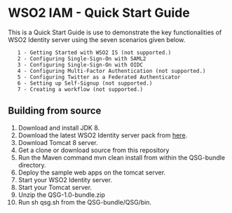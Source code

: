 # WSO2 IAM - Quick Start Guide #

This is a Quick Start Guide is use to demonstrate the key functionalities of WSO2
Identity server using the seven scenarios given below.

       1 - Getting Started with WSO2 IS (not supported.)
       2 - Configuring Single-Sign-On with SAML2
       3 - Configuring Single-Sign-On with OIDC
       4 - Configuring Multi-Factor Authentication (not supported.)   
       5 - Configuring Twitter as a Federated Authenticator 
       6 - Setting up Self-Signup (not supported.)                 
       7 - Creating a workflow (not supported.)
       
## Building from source ##

1. Download and install JDK 8.
2. Download the latest WSO2 Identity server pack from [here](https://wso2.com/identity-and-access-management).
3. Download Tomcat 8 server.
4. Get a clone or download source from this repository
5. Run the Maven command mvn clean install from within the QSG-bundle directory.
6. Deploy the sample web apps on the tomcat server.
7. Start your WSO2 Identity server.
8. Start your Tomcat server.
9. Unzip the QSG-1.0-bundle.zip
10. Run sh qsg.sh from the QSG-bundle/QSG/bin.        